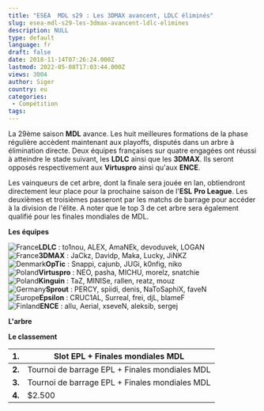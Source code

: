 ```yaml
---
title: "ESEA  MDL s29 : Les 3DMAX avancent, LDLC éliminés"
slug: esea-mdl-s29-les-3dmax-avancent-ldlc-elimines
description: NULL
type: default
language: fr
draft: false
date: 2018-11-14T07:26:24.000Z
lastmod: 2022-05-08T17:03:44.000Z
views: 3004
author: Siger
country: eu
categories:
 - Compétition
tags:
---
```

La 29ème saison **MDL** avance. Les huit meilleures formations de la phase régulière accèdent maintenant aux playoffs, disputés dans un arbre à élimination directe. Deux équipes françaises sur quatre engagées ont réussi à atteindre le stade suivant, les **LDLC** ainsi que les **3DMAX**. Ils seront opposés respectivement aux **Virtuspro** ainsi qu'aux **ENCE**.  
  
Les vainqueurs de cet arbre, dont la finale sera jouée en lan, obtiendront directement leur place pour la prochaine saison de l'**ESL** **Pro League**. Les deuxièmes et troisièmes passeront par les matchs de barrage pour accéder à la division de l'élite. A noter que le top 3 de cet arbre sera également qualifié pour les finales mondiales de MDL.

**Les équipes**

![France](/images/countries/fr.svg)⁠**LDLC** : to1nou, ALEX, AmaNEk, devoduvek, LOGAN  
![France](/images/countries/fr.svg)⁠**3DMAX** : JaCkz, Davidp, Maka, Lucky, JiNKZ  
![Denmark](/images/countries/dk.svg)⁠**OpTic** : Snappi, cajunb, JUGi, k0nfig, niko  
![Poland](/images/countries/pl.svg)⁠**Virtuspro** : NEO, pasha, MICHU, morelz, snatchie  
![Poland](/images/countries/pl.svg)⁠**Kinguin** : TaZ, MINISe, rallen, reatz, mouz  
![Germany](/images/countries/de.svg)⁠**Sprout** : PERCY, spiidi, denis, NaToSaphiX, faveN  
![Europe](/images/countries/eu.svg)⁠**Epsilon** : CRUC1AL, Surreal, frei, djL, blameF  
![Finland](/images/countries/fi.svg)⁠**ENCE** : allu, Aerial, xseveN, aleksib, sergej

**L'arbre**

**Le classement**

| **1.** | Slot EPL + Finales mondiales MDL               |
| ------ | ---------------------------------------------- |
| **2.** | Tournoi de barrage EPL + Finales mondiales MDL |
| **3.** | Tournoi de barrage EPL + Finales mondiales MDL |
| **4.** | $2.500                                         |
